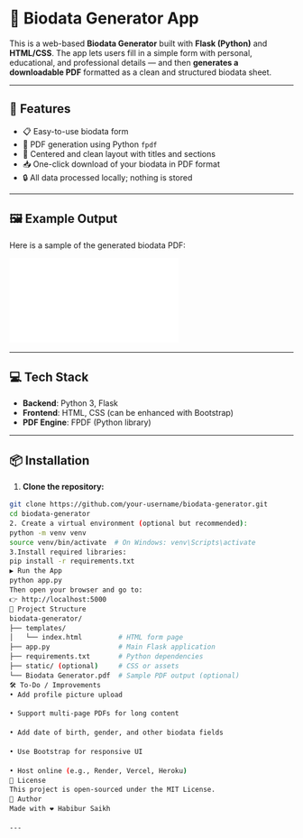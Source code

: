 # 🧬 Biodata Generator App

This is a web-based **Biodata Generator** built with **Flask (Python)** and **HTML/CSS**. The app lets users fill in a simple form with personal, educational, and professional details — and then **generates a downloadable PDF** formatted as a clean and structured biodata sheet.

---

## 🚀 Features

- 📋 Easy-to-use biodata form  
- 🧾 PDF generation using Python `fpdf`  
- 🎯 Centered and clean layout with titles and sections  
- 📥 One-click download of your biodata in PDF format  
- 🔒 All data processed locally; nothing is stored  

---

## 🖼️ Example Output

Here is a sample of the generated biodata PDF:

![PDF Preview](XYZ_biodata.pdf)



---

## 💻 Tech Stack

- **Backend**: Python 3, Flask  
- **Frontend**: HTML, CSS (can be enhanced with Bootstrap)  
- **PDF Engine**: FPDF (Python library)  

---

## 📦 Installation

1. **Clone the repository:**

```bash
git clone https://github.com/your-username/biodata-generator.git
cd biodata-generator
2. Create a virtual environment (optional but recommended):
python -m venv venv
source venv/bin/activate  # On Windows: venv\Scripts\activate
3.Install required libraries:
pip install -r requirements.txt
▶️ Run the App
python app.py
Then open your browser and go to:
👉 http://localhost:5000
📂 Project Structure
biodata-generator/
├── templates/
│   └── index.html         # HTML form page
├── app.py                 # Main Flask application
├── requirements.txt       # Python dependencies
├── static/ (optional)     # CSS or assets
└── Biodata Generator.pdf  # Sample PDF output (optional)
🛠️ To-Do / Improvements
• Add profile picture upload

• Support multi-page PDFs for long content

• Add date of birth, gender, and other biodata fields

• Use Bootstrap for responsive UI

• Host online (e.g., Render, Vercel, Heroku)
📃 License
This project is open-sourced under the MIT License.
👤 Author
Made with ❤️ Habibur Saikh

---




